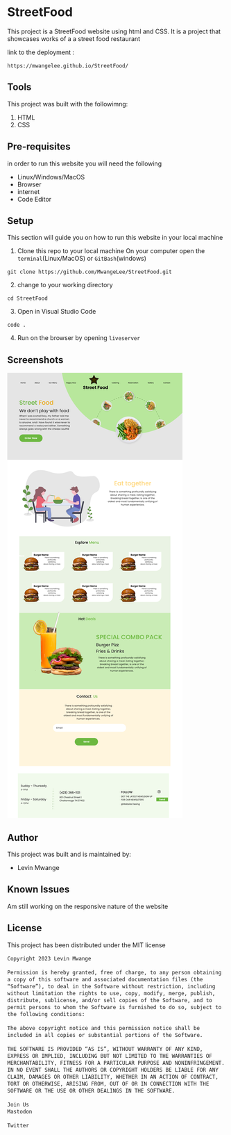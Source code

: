 # StreetFood
This project is a StreetFood website using html and CSS. It is a project that showcases works of a a street food restaurant

link to the deployment :
```
https://mwangelee.github.io/StreetFood/
```
## Tools
This project was built with the followimng:

1. HTML
2. CSS

## Pre-requisites

in order to run this website you will need the following

- Linux/Windows/MacOS
- Browser
- internet
- Code Editor

## Setup

This section will guide you on how to run this website in your local machine

1. Clone this repo to your local machine
On your computer open the `terminal`(Linux/MacOS) or `GitBash`(windows)

```
git clone https://github.com/MwangeLee/StreetFood.git
```
2. change to your working directory
```
cd StreetFood

```
3. Open in Visual Studio Code
```
code .
```
4. Run on the browser by opening `liveserver`

## Screenshots

![one](StreetFood.png)

## Author
This project was built and is maintained by:
- Levin Mwange

## Known Issues
Am still working on the responsive nature of the website

## License 
This project has been distributed under the MIT license
```
Copyright 2023 Levin Mwange

Permission is hereby granted, free of charge, to any person obtaining a copy of this software and associated documentation files (the “Software”), to deal in the Software without restriction, including without limitation the rights to use, copy, modify, merge, publish, distribute, sublicense, and/or sell copies of the Software, and to permit persons to whom the Software is furnished to do so, subject to the following conditions:

The above copyright notice and this permission notice shall be included in all copies or substantial portions of the Software.

THE SOFTWARE IS PROVIDED “AS IS”, WITHOUT WARRANTY OF ANY KIND, EXPRESS OR IMPLIED, INCLUDING BUT NOT LIMITED TO THE WARRANTIES OF MERCHANTABILITY, FITNESS FOR A PARTICULAR PURPOSE AND NONINFRINGEMENT. IN NO EVENT SHALL THE AUTHORS OR COPYRIGHT HOLDERS BE LIABLE FOR ANY CLAIM, DAMAGES OR OTHER LIABILITY, WHETHER IN AN ACTION OF CONTRACT, TORT OR OTHERWISE, ARISING FROM, OUT OF OR IN CONNECTION WITH THE SOFTWARE OR THE USE OR OTHER DEALINGS IN THE SOFTWARE.

Join Us
Mastodon
 
Twitter
 
```
